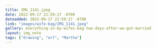 ```yaml
---
title: IMG_1141.jpeg
date: 2022-09-17 22:59:17 -0700
dateadded: 2022-09-17 22:59:17 -0700
link: "images/wife-bag/IMG_1141.jpeg"
gallery: everything-in-my-wifes-bag-two-days-after-we-got-married
layout: img_note
tags: ["drawing", "art", "Martha"]
--- 
```

